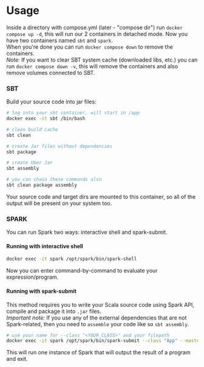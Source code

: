 # Usage

Inside a directory with compose.yml (later - "compose dir") run `docker compose up -d`, this will run our 2 containers in detached mode. 
Now you have two containers named `sbt` and `spark`.  
When you're done you can run `docker compose down` to remove the containers.  
*Note:* If you want to clear SBT system cache (downloaded libs, etc.) you can run `docker compose down -v`, this will remove the containers and also remove volumes connected to SBT.  

### SBT

Build your source code into jar files:

```bash
# log into your sbt container, will start in /app
docker exec -it sbt /bin/bash

# clean build cache
sbt clean

# create Jar files without dependencies
sbt package

# create Uber Jar
sbt assembly

# you can chain these commands also
sbt clean package assembly
```

Your source code and target dirs are mounted to this container, so all of the output will be present on your system too.

### SPARK

You can run Spark two ways: interactive shell and spark-submit.

#### Running with interactive shell

```bash
docker exec -it spark /opt/spark/bin/spark-shell
```
Now you can enter command-by-command to evaluate your expression/program.

#### Running with spark-submit

This method requires you to write your Scala source code using Spark API, compile and package it into `.jar` files.  
*Important note:* If you use any of the external dependencies that are not Spark-related, then you need to `assemble` your code like so `sbt assembly`.  

```bash
# use your name for --class "<YOUR_CLASS>" and your filepath
docker exec -it spark /opt/spark/bin/spark-submit --class "App" --master local[*] /app/target/scala-2.12/app_2.12-1.jar
```

This will run one instance of Spark that will output the result of a program and exit.  